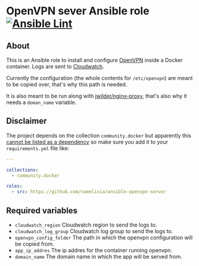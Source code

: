 # OpenVPN sever Ansible role [![Ansible Lint](https://github.com/namelivia/ansible-openvpn-server/actions/workflows/ansible-lint.yml/badge.svg)](https://github.com/namelivia/ansible-openvpn-server/actions/workflows/ansible-lint.yml)

## About

This is an Ansible role to install and configure [OpenVPN](https://openvpn.net/) inside a Docker container.
Logs are sent to [Cloudwatch](https://aws.amazon.com/cloudwatch/).

Currently the configuration (the whole contents for `/etc/openvpn`) are meant to be copied over, that's why this path is needed.

It is also meant to be run along with [jwilder/nginx-proxy](https://hub.docker.com/r/jwilder/nginx-proxy), that's also why it needs a `doman_name` variable.

## Disclaimer

The project depends on the collection `community.docker` but apparently this [cannot be listed as a dependency](https://github.com/ansible/ansible/issues/62847) so make sure you add it to your `requirements.yml` file like:

```yml
---

collections:
  - community.docker

roles:
  - src: https://github.com/namelivia/ansible-openvpn-server
```

## Required variables

 - `cloudwatch_region` Cloudwatch region to send the logs to.
 - `cloudwatch_log_group` Cloudwatch log group to send the logs to.
 - `openvpn_config_folder` The path in which the openvpn configuration will be copied from.
 - `app_ip_addres` The ip addres for the container running openvpn.
 - `domain_name` The domain name in which the app will be served from.
